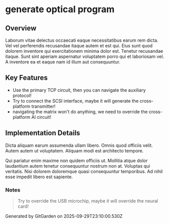# generate optical program

## Overview
Laborum vitae delectus occaecati eaque necessitatibus earum rem dicta. Vel vel perferendis recusandae itaque autem et est qui. Eius sunt quod dolorem inventore qui exercitationem minima dolor est. Tenetur recusandae itaque. Sunt sint aperiam aspernatur voluptatem porro qui et laboriosam vel. A inventore ea et eaque nam id illum aut consequuntur.

## Key Features
- Use the primary TCP circuit, then you can navigate the auxiliary protocol!
- Try to connect the SCSI interface, maybe it will generate the cross-platform transmitter!
- navigating the matrix won't do anything, we need to override the cross-platform AI circuit!

## Implementation Details
Dicta aliquam earum assumenda ullam libero. Omnis quod officiis velit. Autem autem ut voluptatem. Aliquam modi est architecto tempore.
 Qui pariatur enim maxime non quidem officiis ut. Mollitia atque dolor laudantium autem tenetur consequuntur nostrum non at. Voluptas qui veritatis. Nisi dolorem doloremque quasi consequuntur temporibus. Ad nihil esse impedit libero est sapiente.

### Notes
> Try to override the USB microchip, maybe it will override the neural card!

Generated by GitGarden on 2025-09-29T23:10:00.530Z